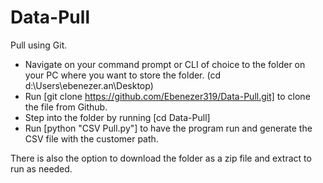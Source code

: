 # Data-Pull

Pull using Git.
- Navigate on your command prompt or CLI of choice to the folder on your PC where you want to store the folder. (cd d:\Users\ebenezer.an\Desktop)
- Run [git clone https://github.com/Ebenezer319/Data-Pull.git] to clone the file from Github.   
- Step into the folder by running [cd Data-Pull]
- Run [python "CSV Pull.py"] to have the program run and generate the CSV file with the customer path. 

There is also the option to download the folder as a zip file and extract to run as needed.
